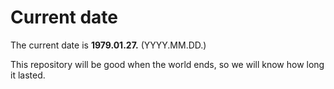 # Current date

The current date is **1979.01.27.** (YYYY.MM.DD.)

This repository will be good when the world ends, so we will know how long it lasted.